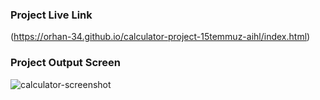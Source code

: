 ### Project Live Link
(https://orhan-34.github.io/calculator-project-15temmuz-aihl/index.html)

### Project Output Screen
![calculator-screenshot](https://github.com/Orhan-34/calculator-project-15temmuz-aihl/assets/74640101/5077b32f-111d-4498-b665-6aa388506b30)

